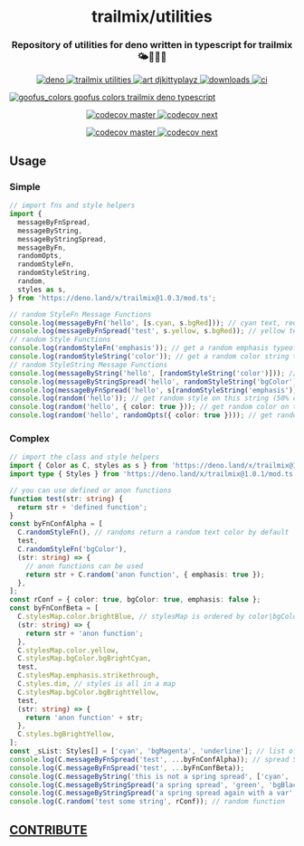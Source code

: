 <h1 align="center">trailmix/utilities</h1>

<h3 align="center">Repository of utilities for deno written in typescript for trailmix🌤🦕🍣😼</h3>
<p align="center">
  <a href="https://deno.land">
    <img src="https://img.shields.io/badge/Deno-1.8.1-brightgreen.svg?logo=deno" alt="deno" />
  </a>
  <a href="https://github.com/trailmix/utilities">
    <img src="https://img.shields.io/badge/utilities-vNEXT-green.svg" alt="trailmix utilities" />
  </a>
  <a href="http://djkittyplayz.art/">
    <img src="https://img.shields.io/badge/art-djkittyplayz-yellow" alt="art djkittyplayz" />
  </a>
  <a href="https://deno.land/x/trailmix">
    <img src="https://img.shields.io/github/downloads/trailmix/utilities/total" alt="downloads" />
  </a>
  <a href="https://github.com/trailmix/utilities/actions">
    <img src="https://github.com/trailmix/utilities/workflows/ci/badge.svg?branch=next" alt="ci" />
  </a>
</p>
<a href="https://deno.land/x/trailmix">
  <img
    src="https://trailmix-images.s3.amazonaws.com/gooface/gooface-color.png"
    alt="goofus_colors goofus colors trailmix deno typescript"
  />
</a>
<p align="center">
  <a href="https://app.codecov.io/gh/trailmix/utilities" align="left">
    <img
      src="https://codecov.io/gh/trailmix/utilities/branch/master/graph/badge.svg?token=96CJ5IPAAN"
      alt="codecov master"
    />
  </a>
  <a href="https://app.codecov.io/gh/trailmix/utilities/branch/next" align="right">
    <img
      src="https://codecov.io/gh/trailmix/utilities/branch/next/graph/badge.svg?token=96CJ5IPAAN"
      alt="codecov next"
    />
  </a>
</p>
<p align="center">
  <a href="https://app.codecov.io/gh/trailmix/utilities" align="left">
    <img src="https://codecov.io/gh/trailmix/utilities/branch/master/graphs/tree.svg" alt="codecov master" />
  </a>
  <a href="https://app.codecov.io/gh/trailmix/utilities/branch/next" align="right">
    <img src="https://codecov.io/gh/trailmix/utilities/branch/next/graphs/tree.svg" alt="codecov next" />
  </a>
</p>

## Usage

### Simple

```typescript
// import fns and style helpers
import {
  messageByFnSpread,
  messageByString,
  messageByStringSpread,
  messageByFn,
  randomOpts,
  randomStyleFn,
  randomStyleString,
  random,
  styles as s,
} from 'https://deno.land/x/trailmix@1.0.3/mod.ts';

// random StyleFn Message Functions
console.log(messageByFn('hello', [s.cyan, s.bgRed])); // cyan text, red BG
console.log(messageByFnSpread('test', s.yellow, s.bgRed)); // yellow text, red BG
// random Style Functions
console.log(randomStyleFn('emphasis')); // get a random emphasis typeof StyleFn {(str:string) => string}
console.log(randomStyleString('color')); // get a random color string typeof Style
// random StyleString Message Functions
console.log(messageByString('hello', [randomStyleString('color')])); // random text color
console.log(messageByStringSpread('hello', randomStyleString('bgColor'))); // random background color
console.log(messageByFnSpread('hello', s[randomStyleString('emphasis')])); // call style list with random style fn
console.log(random('hello')); // get random style on this string (50% chance of color/bg/emphasis)
console.log(random('hello', { color: true })); // get random color on this string
console.log(random('hello', randomOpts({ color: true }))); // get random color 100%, (50% chance for others)
```

### Complex

```typescript
// import the class and style helpers
import { Color as C, styles as s } from 'https://deno.land/x/trailmix@1.0.1/mod.ts';
import type { Styles } from 'https://deno.land/x/trailmix@1.0.1/mod.ts';

// you can use defined or anon functions
function test(str: string) {
  return str + 'defined function';
}
const byFnConfAlpha = [
  C.randomStyleFn(), // randoms return a random text color by default
  test,
  C.randomStyleFn('bgColor'),
  (str: string) => {
    // anon functions can be used
    return str + C.random('anon function', { emphasis: true });
  },
];
const rConf = { color: true, bgColor: true, emphasis: false };
const byFnConfBeta = [
  C.stylesMap.color.brightBlue, // stylesMap is ordered by color|bgColor|emphasis
  (str: string) => {
    return str + 'anon function';
  },
  C.stylesMap.color.yellow,
  C.stylesMap.bgColor.bgBrightCyan,
  test,
  C.stylesMap.emphasis.strikethrough,
  C.styles.dim, // styles is all in a map
  C.stylesMap.bgColor.bgBrightYellow,
  test,
  (str: string) => {
    return 'anon function' + str;
  },
  C.styles.bgBrightYellow,
];
const _sList: Styles[] = ['cyan', 'bgMagenta', 'underline']; // list of Style strings
console.log(C.messageByFnSpread('test', ...byFnConfAlpha)); // spread StyleFns
console.log(C.messageByFnSpread('test', ...byFnConfBeta));
console.log(C.messageByString('this is not a spring spread', ['cyan', 'bgMagenta', 'underline'])); // no spread
console.log(C.messageByStringSpread('a spring spread', 'green', 'bgBlack', 'strikethrough')); // spreading Style strings
console.log(C.messageByStringSpread('a spring spread again with a var', ..._sList));
console.log(C.random('test some string', rConf)); // random function
```

## [CONTRIBUTE](CONTRIBUTE.md)
